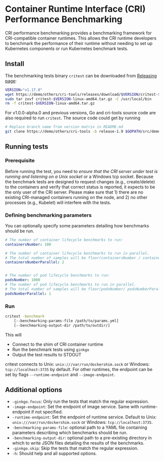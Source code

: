 # Container Runtime Interface (CRI) Performance Benchmarking

CRI performance benchmarking provides a benchmarking framework for CRI-compatible container runtimes.  This allows the CRI runtime developers to benchmark the performance of their runtime without needing to set up Kubernetes components or run Kubernetes benchmark tests.

## Install

The benchmarking tests binary `critest` can be downloaded from [Releasing page](https://demo/others/cri-tools/releases):

```sh
VERSION="v1.17.0"
wget https://demo/others/cri-tools/releases/download/$VERSION/critest-$VERSION-linux-amd64.tar.gz
sudo tar zxvf critest-$VERSION-linux-amd64.tar.gz -C /usr/local/bin
rm -f critest-$VERSION-linux-amd64.tar.gz
```

For v1.0.0-alpha.0 and previous versions, Go and cri-tools source code are also required to run `critest`. The source code could get by running

```sh
# Replace branch name from version matrix in README.md
git clone https://demo/others/cri-tools -b release-1.9 $GOPATH/src/demo/others/cri-tools
```

## Running tests

### Prerequisite

Before running the test, you need to _ensure that the CRI server under test is running and listening on a Unix socket_ or a Windows tcp socket. Because the benchmark tests are designed to request changes (e.g., create/delete) to the containers and verify that correct status is reported, it expects to be the only user of the CRI server. Please make sure that 1) there are no existing CRI-managed containers running on the node, and 2) no other processes (e.g., Kubelet) will interfere with the tests.

### Defining benchmarking parameters

You can optionally specify some parameters detailing how benchmarks should be run.

```yaml
# The number of container lifecycle benchmarks to run:
containersNumber: 100

# The number of container lifecycle benchmarks to run in parallel.
# The total number of samples will be floor(containersNumber / containersNumberParallel)
containersNumberParallel: 2


# The number of pod lifecycle benchmarks to run:
podsNumber: 1000
# The number of pod lifecycle benchmarks to run in parallel.
# The total number of samples will be floor(podsNumber/ podsNumberParallel)
podsNumberParallel: 1
```

### Run

```sh
critest -benchmark
    [--benchmarking-params-file /path/to/params.yml]
    [--benchmarking-output-dir /path/to/outdir/]
```

This will

- Connect to the shim of CRI container runtime
- Run the benchmark tests using `ginkgo`
- Output the test results to STDOUT

critest connects to Unix: `unix:///var/run/dockershim.sock` or Windows: `tcp://localhost:3735` by default. For other runtimes, the endpoint can be set by flags `--runtime-endpoint` and `--image-endpoint`.

## Additional options

- `-ginkgo.focus`: Only run the tests that match the regular expression.
- `-image-endpoint`: Set the endpoint of image service. Same with runtime-endpoint if not specified.
- `-runtime-endpoint`: Set the endpoint of runtime service. Default to Unix: `unix:///var/run/dockershim.sock` or Windows: `tcp://localhost:3735`.
- `-benchmarking-params-file`: optional path to a YAML file containing parameters describing which
benchmarks should be run.
- `-benchmarking-output-dir`: optional path to a pre-existing directory in which to write JSON
  files detailing the results of the benchmarks.
- `-ginkgo.skip`: Skip the tests that match the regular expression.
- `-h`: Should help and all supported options.
